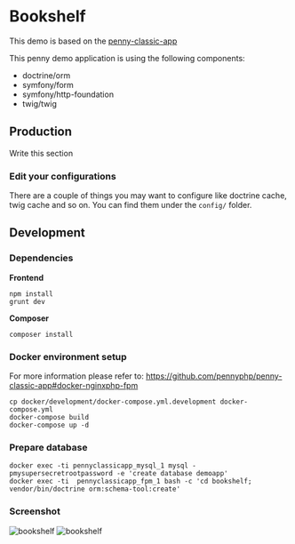 # Bookshelf

This demo is based on the [penny-classic-app](https://github.com/pennyphp/penny-classic-app)

This penny demo application is using the following components:

- doctrine/orm
- symfony/form
- symfony/http-foundation
- twig/twig


## Production

Write this section

### Edit your configurations
There are a couple of things you may want to configure like doctrine cache, twig cache and so on.
You can find them under the `config/` folder.

## Development

### Dependencies

**Frontend**

```
npm install
grunt dev
```

**Composer**
```
composer install
```

### Docker environment setup

For more information please refer to: https://github.com/pennyphp/penny-classic-app#docker-nginxphp-fpm

```
cp docker/development/docker-compose.yml.development docker-compose.yml
docker-compose build
docker-compose up -d
```

### Prepare database

```
docker exec -ti pennyclassicapp_mysql_1 mysql -pmysupersecretrootpassword -e 'create database demoapp'
docker exec -ti  pennyclassicapp_fpm_1 bash -c 'cd bookshelf; vendor/bin/doctrine orm:schema-tool:create'
```

### Screenshot

![bookshelf](http://i.imgur.com/Up5tHCd.png)
![bookshelf](http://i.imgur.com/Df4X2uC.png)
